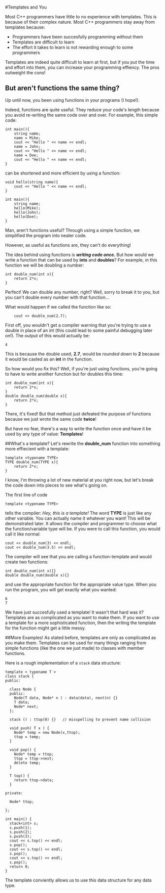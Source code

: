 #Templates and You

Most C++ programmers have little to no experience with templates. This is because of their complex nature. Most C++ programmers stay away from templates because: 

  - Programmers have been succesfully programming without them
  - Templates are difficult to learn
  - The effort it takes to learn is not rewarding enough to some programmers

Templates are indeed quite difficult to learn at first, but if you put the time and effort into them, you can increase your programming effiency. The pros outweight the cons!

## But aren't functions the same thing?
Up until now, you been using functions in your programs (I hope!). 

Indeed, functions are quite useful. They reduce your code's length because you avoid re-writing the same code over and over. For example, this simple code:
```
int main(){
    string name;
    name = Mike;
    cout << "Hello " << name << endl;
    name = John;
    cout << "Hello " << name << endl;
    name = Doe;
    cout << "Hello " << name << endl;
}
```
can be shortened and more efficient by using a function:
```
void hello(string name){
    cout << "Hello " << name << endl;
}
    
int main(){
    string name;
    hello(Mike);
    hello(John);
    hello(Doe);
}
```

Man, aren't functions useful? Through using a simple function, we simplified the program into neater code. 

However, as useful as functions are, they can't do everything!

The idea behind using functions is **_writing code once._** But how would we write a function that can be used by **ints** and **doubles**? For example, in this function we will be doubling a number:
```
int double_num(int x){
    return 2*x;
}
```
Perfect! We can double any number, right? 
Well, sorry to break it to you, but you can't double every number with that function...

What would happen if we called the function like so:
```
    cout << double_num(2.7);
```
First off, you wouldn't get a compiler warning that you're trying to use a double in place of an int (this could lead to some painful debugging later on!). The output of this would actually be:
```
4
```
This is because the double used, **2.7**, would be _rounded down_ to **2** because it would be casted as an **int** in the function.

So how would you fix this? Well, if you're just using functions, you're going to have to write another function but for doubles this time:
```
int double_num(int x){
    return 2*x;
}
double double_num(double x){
    return 2*x;
}
```
There, it's fixed! But that method just defeated the purpose of functions because we just wrote the same code **twice**!

But have no fear, there's a way to write the function once and have it be used by any type of value: **Templates**!

##What's a template?
Let's rewrite the **double_num** function into something more effiecient with a template:
```
template <typename TYPE>
TYPE double_num(TYPE x){
    return 2*x;
}
```
I know, I'm throwing a lot of new material at you right now, but let's break the code down into pieces to see what's going on.

The first line of code
```
template <typename TYPE>
```
tells the compiler: _Hey, this is a template!_ The word **TYPE** is just like any other variable. You can actually name it whatever you want! This will be demonstrated later. It allows the compiler and programmer to choose what the function/variable type will be. If you were to call this function, you would call it like normal:
```
cout << double_num(3) << endl;
cout << double_num(3.5) << endl;
```
The compiler will see that you are calling a function-template and would create two functions:
```
int double_num(int x){}
double double_num(double x){}
```
and use the appropriate function for the appropriate value type. When you run the program, you will get exactly what you wanted:
```
6
7
```
We have just succesfully used a template! It wasn't that hard was it? Templates are as complicated as you want to make them. If you want to use a template for a more sophisticated function, then the writing the template for the function might get a little messy.

##More Examples!
As stated before, templates are only as complicated as you make them. Templates can be used for many things ranging from simple functions (like the one we just made) to classes with member functions.

Here is a rough implementation of a `stack` data structure:
```
template < typename T >
class stack {
public:

  class Node {
  public:
    Node(T data, Node* n ) : data(data), next(n) {}
    T data;
    Node* next;
  };

  stack () : ttop(0) {}   // misspelling to prevent name collision 

  void push( T x ) {
    Node* temp = new Node(x,ttop);
    ttop = temp;
  }

  void pop() {
    Node* temp = ttop;
    ttop = ttop->next;
    delete temp;
  } 

  T top() {
    return ttop->data;
  }

private:

  Node* ttop;      

};

int main() {
  stack<int> s;
  s.push(1);
  s.push(2);
  s.push(3);
  cout << s.top() << endl;
  s.pop();
  cout << s.top() << endl;
  s.pop();
  cout << s.top() << endl;
  s.pop();
  return 0;
}
```

The template conviently allows us to use this data structure for any data type.
